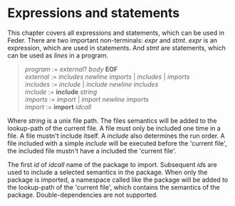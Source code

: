# Expressions and statements

This chapter covers all expressions and statements, which can be used in Feder.
There are two important non-terminals: *expr* and *stmt*. *expr* is an
expression, which are used in statements. And *stmt* are statements, which
can be used as *lines* in a program.

> *program* := *external*? *body* **EOF**\
> *external* := *includes* *newline* *imports* | *includes* | *imports*\
> *includes* := *include* | *include* *newline* *includes*\
> *include* := **include** *string*\
> *imports* := *import* | *import* *newline* *imports*\
> *import* := **import** *idcall*

Where *string* is a unix file path. The files semantics will be added to the
lookup-path of the current file. A file must only be included one time in a
file. A file mustn't include itself. A *include* also determines the run order.
A file included with a simple *include* will be executed before the 'current
file', the included file mustn't have a included the 'current file'.

The first *id* of *idcall* name of the package to import. Subsequent *id*s are
used to include a selected semantics in the package. When only the package is
imported, a namespace called like the package will be added to the lookup-path
of the 'current file', which contains the semantics of the package.
Double-dependencies are not supported.
